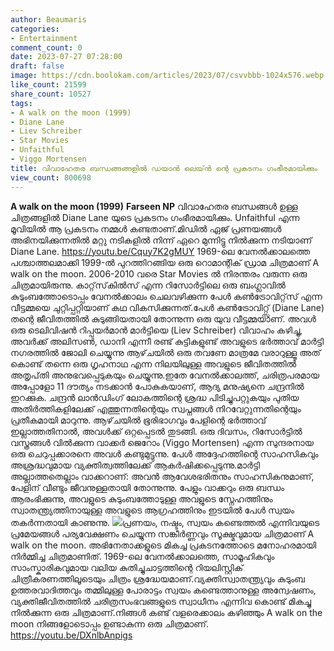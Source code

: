 ```yaml
---
author: Beaumaris
categories:
- Entertainment
comment_count: 0
date: 2023-07-27 07:28:00
draft: false
image: https://cdn.boolokam.com/articles/2023/07/csvvbbb-1024x576.webp
like_count: 21599
share_count: 10527
tags:
- A walk on the moon (1999)
- Diane Lane
- Liev Schreiber
- Star Movies
- Unfaithful
- Viggo Mortensen
title: വിവാഹേതര ബന്ധങ്ങങ്ങളിൽ ഡയാൻ ലെയ്ൻ ന്റെ പ്രകടനം ഗംഭീരമായിക്കും
view_count: 800698
---
```


**A walk on the moon (1999)** **Farseen NP** വിവാഹേതര ബന്ധങ്ങൾ ഉള്ള ചിത്രങ്ങളിൽ Diane Lane യുടെ പ്രകടനം ഗംഭീരമായിക്കും. Unfaithful എന്ന മൂവിയിൽ ആ പ്രകടനം നമ്മൾ കണ്ടതാണ്.മിഡിൽ ഏജ് പ്രണയങ്ങൾ അഭിനയിക്കുന്നതിൽ മറ്റു നടികളിൽ നിന്ന് ഏറെ മുന്നിട്ടു നിൽക്കുന്ന നടിയാണ് Diane Lane. https://youtu.be/Cquy7K2gMUY 1969-ലെ വേനൽക്കാലത്തെ പശ്ചാത്തലമാക്കി 1999-ൽ പുറത്തിറങ്ങിയ ഒരു റൊമാന്റിക് ഡ്രാമ ചിത്രമാണ് A walk on the moon. 2006-2010 വരെ Star Movies ൽ നിരന്തരം വരുന്ന ഒരു ചിത്രമായിരുന്നു. കാറ്റ്‌സ്‌കിൽസ് എന്ന റിസോർട്ടിലെ ഒരു ബംഗ്ലാവിൽ കുടുംബത്തോടൊപ്പം വേനൽക്കാലം ചെലവഴിക്കുന്ന പേൾ കൺട്രോവിറ്റ്‌സ് എന്ന വീട്ടമ്മയെ ചുറ്റിപ്പറ്റിയാണ് കഥ വികസിക്കുന്നത്.പേൾ കൺട്രോവിറ്റ്സ് (Diane Lane) തന്റെ ജീവിതത്തിൽ കുടുങ്ങിയതായി തോന്നുന്ന ഒരു യുവ വീട്ടമ്മയാണ്. അവൾ ഒരു ടെലിവിഷൻ റിപ്പയർമാൻ മാർട്ടിയെ (Liev Schreiber) വിവാഹം കഴിച്ചു, അവർക്ക് അലിസൺ, ഡാനി എന്നീ രണ്ട് കുട്ടികളുണ്ട് അവളുടെ ഭർത്താവ് മാർട്ടി നഗരത്തിൽ ജോലി ചെയ്യുന്നു ആഴ്‌ചയിൽ ഒരു തവണേ മാത്രമേ വരാറുള്ളൂ അത് കൊണ്ട് തന്നെ ഒരു ഗൃഹനാഥ എന്ന നിലയിലുള്ള അവളുടെ ജീവിതത്തിൽ അതൃപ്‌തി അനുഭവപ്പെടുകയും ചെയ്യുന്നു.ഇതേ വേനൽക്കാലത്ത്, ചരിത്രപരമായ അപ്പോളോ 11 ദൗത്യം നടക്കാൻ പോകുകയാണ്, ആദ്യ മനുഷ്യനെ ചന്ദ്രനിൽ ഇറക്കുക. ചന്ദ്രൻ ലാൻഡിംഗ് ലോകത്തിന്റെ ശ്രദ്ധ പിടിച്ചുപറ്റുകയും പുതിയ അതിർത്തികളിലേക്ക് എത്തുന്നതിന്റെയും സ്വപ്നങ്ങൾ നിറവേറ്റുന്നതിന്റെയും പ്രതീകമായി മാറുന്നു. [](https://cdn.boolokam.com/articles/2023/07/wgwggg.jpg)ആഴ്‌ചയിൽ ഭൂരിഭാഗവും പേളിന്റെ ഭർത്താവ് ഇല്ലാത്തതിനാൽ, അവൾക്ക് ഒറ്റപ്പെടൽ തുടങ്ങി. ഒരു ദിവസം, റിസോർട്ടിൽ വസ്ത്രങ്ങൾ വിൽക്കുന്ന വാക്കർ ജെറോം (Viggo Mortensen) എന്ന സുന്ദരനായ ഒരു ചെറുപ്പക്കാരനെ അവൾ കണ്ടുമുട്ടുന്നു. പേൾ അദ്ദേഹത്തിന്റെ സാഹസികവും അശ്രദ്ധവുമായ വ്യക്തിത്വത്തിലേക്ക് ആകർഷിക്കപ്പെടുന്നു.മാർട്ടി അല്ലാത്തതെല്ലാം വാക്കറാണ്: അവൻ ആവേശഭരിതനും സാഹസികനുമാണ്, പേളിന് വീണ്ടും ജീവനുള്ളതായി തോന്നുന്നു. പേളും വാക്കറും ഒരു ബന്ധം ആരംഭിക്കുന്നു, അവളുടെ കുടുംബത്തോടുള്ള അവളുടെ സ്നേഹത്തിനും സ്വാതന്ത്ര്യത്തിനായുള്ള അവളുടെ ആഗ്രഹത്തിനും ഇടയിൽ പേൾ സ്വയം തകർന്നതായി കാണുന്നു. [![](https://cdn.boolokam.com/articles/2023/07/csvvbbb-1024x576.webp)](https://cdn.boolokam.com/articles/2023/07/csvvbbb.webp)പ്രണയം, നഷ്ടം, സ്വയം കണ്ടെത്തൽ എന്നിവയുടെ പ്രമേയങ്ങൾ പര്യവേക്ഷണം ചെയ്യുന്ന സങ്കീർണ്ണവും സൂക്ഷ്മവുമായ ചിത്രമാണ് A walk on the moon. അഭിനേതാക്കളുടെ മികച്ച പ്രകടനത്തോടെ മനോഹരമായി നിർമ്മിച്ച ചിത്രമാണിത്. 1969-ലെ വേനൽക്കാലത്തെ, സാമൂഹികവും സാംസ്കാരികവുമായ വലിയ കുതിച്ചുചാട്ടത്തിന്റെ റിയലിസ്റ്റിക് ചിത്രീകരണത്തിലൂടെയും ചിത്രം ശ്രദ്ധേയമാണ്.വ്യക്തിസ്വാതന്ത്ര്യവും കുടുംബ ഉത്തരവാദിത്തവും തമ്മിലുള്ള പോരാട്ടം സ്വയം കണ്ടെത്താനുള്ള അന്വേഷണം, വ്യക്തിജീവിതത്തിൽ ചരിത്രസംഭവങ്ങളുടെ സ്വാധീനം എന്നിവ കൊണ്ട് മികച്ചു നിൽക്കുന്ന ഒരു ചിത്രമാണ്.നിങ്ങൾ കണ്ട് വളരെക്കാലം കഴിഞ്ഞും A walk on the moon നിങ്ങളോടൊപ്പം ഉണ്ടാകുന്ന ഒരു ചിത്രമാണ്. https://youtu.be/DXnlbAnpigs